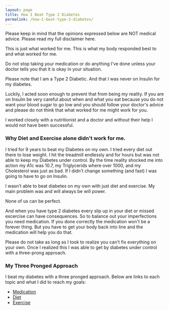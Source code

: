 ```yaml
---
layout: page
title: How I Beat Type 2 Diabetes
permalink: /how-I-beat-type-2-diabetes/
---
```


Please keep in mind that the opinions expressed below are NOT medical advice.  Please read my full disclaimer here.

This is just what worked for me.  This is what my body responded best to and what worked for me.  

Do not stop taking your medication or do anything I've done unless your doctor tells you that it is okay in your situation. 

Please note that I am a Type 2 Diabetic.  And that I was never on Insulin for my diabetes.  

Luckily, I acted soon enough to prevent that from being my reality.  If you are on Insulin be very careful about when and what you 
eat because you do not want your blood sugar to go low and you should follow your doctor's advice and please do not think that what 
worked for me might work for you.

I worked closely with a nutritionist and a doctor and without their help I would not have been successful.  

### Why Diet and Exercise alone didn't work for me.

I tried for 9 years to beat my Diabetes on my own.  I tried every diet out there to lose weight.  I hit the treadmill endlessly 
and for hours but was not able to keep my Diabetes under control.  By the time reality shocked me into action my A1c was 10.7, 
my Triglycerids where over 1000, and my Cholesterol was just as bad.  If I didn't change something (and fast) I was going to 
have to go on Insulin.

I wasn't able to beat diabetes on my own with just diet and exercise.  My main problem was and will always be will power.  

None of us can be perfect.

And when you have type 2 diabetes every slip up in your diet or missed excercise can have consequences.  So to balance out your 
imperfections you need medication.  If you done correctly the medication won't be a forever thing.  But you have to get your body
back into line and the medication will help you do that. 

Please do not take as long as I took to realize you can't fix everything on your own.  Once I realized this I was able
to get by diabetes under control with a three-prong approach.  

### My Three Pronged Approach

I beat my diabetes with a three pronged approach.  Below are links to each topic and what I did to reach my goals:

- <a href="{{ site.baseurl }}/how-I-beat-type-2-diabetes-with-medication">Medication</a>
- <a href="{{ site.baseurl }}/how-I-beat-type-2-diabetes-with-diet">Diet</a>
- <a href="{{ site.baseurl }}/how-I-beat-type-2-diabetes-with-exercise">Exercise</a>
